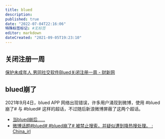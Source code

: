 ```yaml
---
title: blued
description:
published: true
date: "2022-07-04T22:16:06"
特殊标签标记: #无标签
editor: markdown
dateCreated: "2021-09-05T19:23:10"
---
```


## 关闭注册一周

[保护未成年人 男同社交软件Blued关闭注册一周 - 财新网](https://web.archive.org/web/20210630004801/https://china.caixin.com/2019-01-06/101366988.html)

## blued崩了

2021年9月4日，blued APP 网络出现错误，许多用户涌现到微博，使用 \#blued崩了# 与 \#blued# 这样的超话，不过随后新浪微博屏蔽了这两个超话。

+ [当blued崩后……](https://web.archive.org/web/20210905062340/https://www.douban.com/group/topic/244994104/)
+ [微博话题#blued# \#blued崩了# 被禁止搜索，并疑似遭到降热搜处理。 : China_irl](https://web.archive.org/web/20210905113731/https://old.reddit.com/r/China_irl/comments/pi57n4/微博话题blued_blued崩了_被禁止搜索并疑似遭到降热搜处理/)
